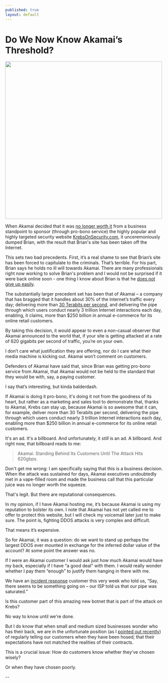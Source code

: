 ```yaml
---
published: true
layout: default
---
```

<h1>Do We Now Know Akamai’s Threshold?</h1>
<p><img class="right" width="500px" src="https://nselby.github.io/assets/img/brian-krebs.jpg" /></p>


When Akamai decided that it was <a href="http://www.zdnet.com/article/krebs-on-security-booted-off-akamai-network-after-ddos-attack-proves-pricey/" target="_blank">no longer worth it</a> from a business standpoint to sponsor (through pro-bono service) the highly popular and highly targeted security website <a href="http://krebsonsecurity.com/" target="_blank">KrebsOnSecurity.com</a>, it unceremoniously dumped Brian, with the result that Brian's site has been taken off the Internet. 

This sets two bad precedents. First, it’s a real shame to see that Brian’s site has been forced to capitulate to the criminals. That’s terrible. For his part, Brian says he holds no ill will towards Akamai. There are many professionals right now working to solve Brian's problem and I would not be surprised if it were back online soon - one thing I know about Brian is that he <a href="https://www.youtube.com/watch?v=nvlTJrNJ5lA" target="_blank">does not give up easily</a>.  

The substantially larger precedent set has been that of Akamai – a company that has bragged that it handles about 30% of the Internet’s traffic every day; delivering more than <a href="https://www.akamai.com/us/en/about/facts-figures.jsp" target="_blank">30 Terabits per second</a>, and delivering the pipe through which users conduct nearly 3 trillion Internet interactions each day, enabling, it claims, more than $250 billion in annual e-commerce for its online retail customers. 

By taking this decision, it would appear to even a non-casual observer that Akamai announced to the world that, if your site is getting attacked at a rate of 620 gigabits per second of traffic, you’re on your own. 

I don’t care what justification they are offering, nor do I care what their media machine is kicking out. Akamai won’t comment on customers. 

Defenders of Akamai have said that, since Brian was getting pro-bono service from Akamai, that Akamai would not be held to the standard that they would be with, say, a paying customer. 

I say that’s interesting, but kinda balderdash. 

If Akamai is doing it pro-bono, it's doing it not from the goodness of its heart, but rather as a marketing and sales tool to demonstrate that, thanks to Akamai, Krebs can stay up, because Akamai is so awesome that it can, for example, deliver more than 30 Terabits per second, delivering the pipe through which users conduct nearly 3 trillion Internet interactions each day, enabling more than $250 billion in annual e-commerce for its online retail customers. 

It's an ad. It's a billboard. And unfortunately, it <em>still</em> is an ad. A billboard. And right now, that billboard reads to me:

<blockquote>Akamai. Standing Behind Its Customers Until The Attack Hits 620gbps.</blockquote>

Don't get me wrong: I am specifically saying that this is a business decision. When the attack was sustained for days, Akamai executives undoubtedly met in a vape-filled room and made the business call that this particular juice was no longer worth the squeeze.

That's legit. But there are reputational consequences. 

In my opinion, if I have Akamai hosting me, it’s because Akamai is using my reputation to bolster its own. I note that Akamai has not yet called me to offer to protect this website, but I will check my voicemail later just to make sure. The point is, fighting DDOS attacks is very complex and difficult.

That means it’s expensive. 

So for Akamai, it was a question: do we want to stand up perhaps the largest DDOS ever mounted in exchange for the inferred dollar value of the account? At some point the answer was no. 

If I were an Akamai customer I would ask just how much Akamai would have my back, especially if I have “a good deal” with them. I would really wonder whether I pay them “enough” to justify them hanging in there with me. 

We have an <a href="https://www.secureideas.com/incident-response.php" target="_blank">incident response</a> customer this very week who told us, “Say, there seems to be something going on – our ISP told us that our pipe was saturated.” 

Is this customer part of this amazing new botnet that is part of the attack on Krebs? 

No way to know until we're done. 

But I do know that when small and medium sized businesses wonder who has their back, we are in the unfortunate position (as I <a href="https://nselby.github.io/When-Security-Monitoring-Provides-Neither-Security-Nor-Monitoring/" target="_blank">pointed out recently</a>) of regularly telling our customers when they have been hosed; that their expectations have not matched the realities of their contracts. 

This is a crucial issue: How do customers know whether they’ve chosen wisely?

Or when they have chosen poorly. 

<p>--</p>
